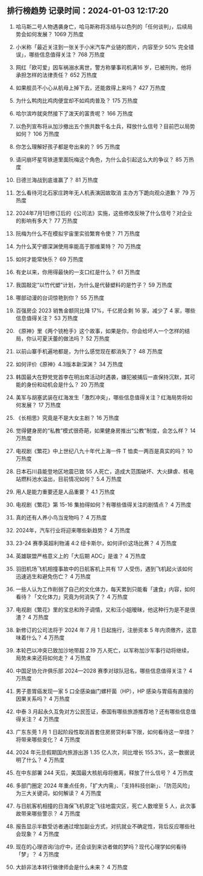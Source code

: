 
## 排行榜趋势 记录时间：2024-01-03 12:17:20
  
  1. 哈马斯二号人物遇袭身亡，哈马斯称将冻结与以色列的「任何谈判」，后续局势会如何发展？ 1069 万热度
    
  2. 小米称「最近关注到一张关于小米汽车产业链的图片，内容至少 50% 完全错误」，哪些信息值得关注？ 768 万热度
    
  3. 网红「欧可爱」因车祸溺水离世，警方称肇事司机满16 岁，已被刑拘，他将承担怎样的法律责任？ 652 万热度
    
  4. 如果舰员不小心从航母上掉下去，还能救得上来吗？ 427 万热度
    
  5. 为什么鸭肉比鸡肉便宜却不如鸡肉普及？ 175 万热度
    
  6. 哈尔滨咋就突然接下了泼天的富贵呢？ 166 万热度
    
  7. 以色列宣布将从加沙撤出五个旅共数千名士兵，释放什么信号？目前巴以局势如何？ 106 万热度
    
  8. 你怎么理解好孩子都是夸出来的？ 95 万热度
    
  9. 请问崩坏星穹铁道里面阮梅这个角色，为什么会引起这么大的争议？ 85 万热度
    
  10. 日德兰海战到底谁赢了？ 81 万热度
    
  11. 怎么看待河北石家庄跨年无人机表演因故取消 主办方下跪向观众道歉？ 79 万热度
    
  12. 2024年7月1日修订后的《公司法》实施，这些修改反映了什么信号？对企业的影响有多大？ 77 万热度
    
  13. 阮梅为什么不在模拟宇宙里实验繁育令使？ 71 万热度
    
  14. 为什么芙宁娜深渊使用率能高于那维莱特？ 70 万热度
    
  15. 如何才能常快乐？ 69 万热度
    
  16. 有史以来，你用得最快的一支口红是什么？ 61 万热度
    
  17. 我国敲定“以竹代塑”计划，为什么是代替塑料的是竹子？ 59 万热度
    
  18. 哪部动漫的台词惊艳到你？ 55 万热度
    
  19. 百强房企 2023 销售金额同比降 17%，千亿房企剩 16 家，减少了 4 家，哪些信息值得关注？ 53 万热度
    
  20. 《原神》里《两个铳枪手》这个故事，如果是你，你会给坏人一个怎样的结局，你认可夏沃蕾的做法吗？ 52 万热度
    
  21. 以前山寨手机遍地都是，为什么感觉现在都消失了？ 48 万热度
    
  22. 如何评价《原神》4.3版本新深渊？ 34 万热度
    
  23. 韩国最大在野党党首李在明出席活动时遇袭，嫌犯被捕后一直保持沉默，其可能的身份和动机会是什么？ 20 万热度
    
  24. 美军与胡塞武装在红海发生「激烈冲突」，哪些信息值得关注？红海局势将如何发展？ 17 万热度
    
  25. 《长相思》究竟是不是大女主剧？ 16 万热度
    
  26. 觉得健身房的“私教”模式很奇葩，如果健身房推出“公教”制度，会怎么样？ 14 万热度
    
  27. 电视剧《繁花》中上世纪八九十年代上海一件 T 恤卖一两百是真实的吗？ 10 万热度
    
  28. 日本石川县能登地区地震已致 55 人死亡，造成大范围破坏、大火肆虐、核电站燃料池水溢出，目前情况如何？ 5.4 万热度
    
  29. 用人是能力重要还是人品重要？ 4.1 万热度
    
  30. 电视剧《繁花》第 15-16 集拍得如何？有哪些值得关注的剧情点？ 4 万热度
    
  31. 真的还有人养小鸟当宠物吗？ 4 万热度
    
  32. 2024年，汽车行业将迎来哪些新趋势？ 4 万热度
    
  33. 23-24 赛季英超利物浦 4:2 纽卡斯尔，如何评价这场比赛？ 4 万热度
    
  34. 英雄联盟严格意义上的「大后期 ADC」是谁？ 4 万热度
    
  35. 羽田机场飞机相撞事故中的日航客机上共有 17 人受伤，遇到飞机起火该如何迅速逃生和避免伤亡？ 4 万热度
    
  36. 一些人认为工作削弱了自己的文化体力，每天累到只能看「速食」内容，如何看待？「文化体力」究竟为何消失了？ 4 万热度
    
  37. 电视剧《繁花》里的宝总和玲子调情，又和汪小姐暧昧，他这种行为是不是很渣？ 4 万热度
    
  38. 新修订的公司法将于 2024 年 7 月 1 日起施行，注册资本 5 年内须缴齐，这意味着什么？ 4 万热度
    
  39. 本轮巴以冲突已致加沙地带超 2.19 万人死亡，以军称加沙军事行动将继续，局势未来还将如何走？ 4 万热度
    
  40. 中国足协允许俱乐部 2024—2028 赛季对球队冠名，哪些信息值得关注？ 4 万热度
    
  41. 男子患胃癌发现一家 5 口全感染幽门螺杆菌（HP），HP 感染与胃癌有直接的因果关系吗？ 4 万热度
    
  42. 中泰 3 月起永久互免对方公民签证，泰国有哪些旅游推荐地？还有哪些信息值得关注？ 4 万热度
    
  43. 广东东莞 1 月 1 日起阶段性取消首套住房房贷利率下限，如何看待这一举措？将带来哪些变化？ 4 万热度
    
  44. 2024 年元旦假期国内旅游出游 1.35 亿人次，同比增长 155.3%，这一数据说明了什么？ 4 万热度
    
  45. 在中东部署 244 天后，美国最大核航母将撤离，释放了什么信号？ 4 万热度
    
  46. 多部门圈定 2024 年重点任务，「扩大内需」、「支持科技创新」、「防范风险」为三大关键词，如何解读？ 4 万热度
    
  47. 与日航客机相撞的日海保飞机原定飞往地震灾区，死亡人数增至 5 人，此次事故带来哪些警示？ 4 万热度
    
  48. 报告显示半数受访者通过增加副业方式，对抗就业不确定性，背后反应哪些社会现象？ 4 万热度
    
  49. 现在的心理咨询/治疗中，还会谈到来访者做的梦吗？现代心理学如何看待「梦」？ 4 万热度
    
  50. 大龄非法本转行做律师会是什么未来？ 4 万热度
    